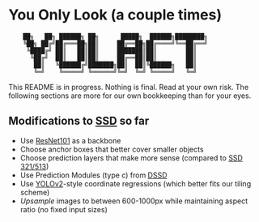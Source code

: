 # You Only Look (a couple times)
```
    ██╗   ██╗ ██████╗ ██╗      █████╗  ██████╗████████╗
    ╚██╗ ██╔╝██╔═══██╗██║     ██╔══██╗██╔════╝╚══██╔══╝
     ╚████╔╝ ██║   ██║██║     ███████║██║        ██║   
      ╚██╔╝  ██║   ██║██║     ██╔══██║██║        ██║   
       ██║   ╚██████╔╝███████╗██║  ██║╚██████╗   ██║   
       ╚═╝    ╚═════╝ ╚══════╝╚═╝  ╚═╝ ╚═════╝   ╚═╝ 
```

This README is in progress. Nothing is final. Read at your own risk. The following sections are more for our own bookkeeping than for your eyes.

## Modifications to [SSD](https://www.cs.unc.edu/~wliu/papers/ssd.pdf) so far
 - Use [ResNet101](https://arxiv.org/pdf/1512.03385.pdf) as a backbone
 - Choose anchor boxes that better cover smaller objects
 - Choose prediction layers that make more sense (compared to [SSD 321/513](https://arxiv.org/pdf/1701.06659.pdf))
 - Use Prediction Modules (type c) from [DSSD](https://arxiv.org/pdf/1701.06659.pdf)
 - Use [YOLOv2](https://arxiv.org/pdf/1612.08242.pdf)-style coordinate regressions (which better fits our tiling scheme)
 - *Upsample* images to between 600-1000px while maintaining aspect ratio (no fixed input sizes)
